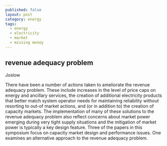 ```yaml
---
published: false
layout: post
category: energy
tags:
  - energy
  - electricity
  - market
  - missing money
---
```

## revenue adequacy problem

Joslow

There have been a number of actions taken to ameliorate the revenue adequacy problem.
These include increases in the level of price caps on energy and ancillary services, the creation of additional electricity products that better match system operator needs for maintaining reliability without resorting to out-of market actions, and (or in addition to) the creation of capacity markets. The implementation of many of these solutions to the revenue adequacy problem also reflect concerns about market power emerging during very tight supply situations and the mitigation of market power is typically a key design feature. Three of the papers in this symposium focus on capacity market design and performance issues. One examines an alternative approach to the revenue adequacy problem.

